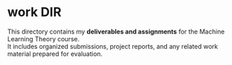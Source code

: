 # work DIR

This directory contains my **deliverables and assignments** for the Machine Learning Theory course.  
It includes organized submissions, project reports, and any related work material prepared for evaluation.
